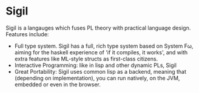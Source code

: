 # Sigil

Sigil is a langauges which fuses PL theory with practical language design. 
Features include:

+ Full type system. Sigil has a full, rich type system based on System Fω, aiming
  for the haskell experience of 'if it compiles, it works', and with extra
  features like ML-style structs as first-class citizens.
+ Interactive Programming: like in lisp and other dynamic PLs, Sigil 
+ Great Portability: Sigil uses common lisp as a backend, meaning that (depending on
  implementation), you can run natively, on the JVM, embedded or even in the
  browser. 
